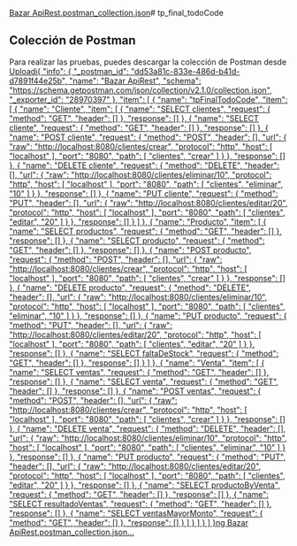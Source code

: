 [Bazar  ApiRest.postman_collection.json](https://github.com/user-attachments/files/16943584/Bazar.ApiRest.postman_collection.json)# tp_final_todoCode

## Colección de Postman

Para realizar las pruebas, puedes descargar la colección de Postman desde [Uploadi{
	"info": {
		"_postman_id": "dd53a81c-833e-486d-b41d-d7891f44e25b",
		"name": "Bazar  ApiRest",
		"schema": "https://schema.getpostman.com/json/collection/v2.1.0/collection.json",
		"_exporter_id": "28970397"
	},
	"item": [
		{
			"name": "tpFinalTodoCode",
			"item": [
				{
					"name": "Cliente",
					"item": [
						{
							"name": "SELECT clientes",
							"request": {
								"method": "GET",
								"header": []
							},
							"response": []
						},
						{
							"name": "SELECT cliente",
							"request": {
								"method": "GET",
								"header": []
							},
							"response": []
						},
						{
							"name": "POST cliente",
							"request": {
								"method": "POST",
								"header": [],
								"url": {
									"raw": "http://localhost:8080/clientes/crear",
									"protocol": "http",
									"host": [
										"localhost"
									],
									"port": "8080",
									"path": [
										"clientes",
										"crear"
									]
								}
							},
							"response": []
						},
						{
							"name": "DELETE cliente",
							"request": {
								"method": "DELETE",
								"header": [],
								"url": {
									"raw": "http://localhost:8080/clientes/eliminar/10",
									"protocol": "http",
									"host": [
										"localhost"
									],
									"port": "8080",
									"path": [
										"clientes",
										"eliminar",
										"10"
									]
								}
							},
							"response": []
						},
						{
							"name": "PUT cliente",
							"request": {
								"method": "PUT",
								"header": [],
								"url": {
									"raw": "http://localhost:8080/clientes/editar/20",
									"protocol": "http",
									"host": [
										"localhost"
									],
									"port": "8080",
									"path": [
										"clientes",
										"editar",
										"20"
									]
								}
							},
							"response": []
						}
					]
				},
				{
					"name": "Producto",
					"item": [
						{
							"name": "SELECT productos",
							"request": {
								"method": "GET",
								"header": []
							},
							"response": []
						},
						{
							"name": "SELECT producto",
							"request": {
								"method": "GET",
								"header": []
							},
							"response": []
						},
						{
							"name": "POST producto",
							"request": {
								"method": "POST",
								"header": [],
								"url": {
									"raw": "http://localhost:8080/clientes/crear",
									"protocol": "http",
									"host": [
										"localhost"
									],
									"port": "8080",
									"path": [
										"clientes",
										"crear"
									]
								}
							},
							"response": []
						},
						{
							"name": "DELETE producto",
							"request": {
								"method": "DELETE",
								"header": [],
								"url": {
									"raw": "http://localhost:8080/clientes/eliminar/10",
									"protocol": "http",
									"host": [
										"localhost"
									],
									"port": "8080",
									"path": [
										"clientes",
										"eliminar",
										"10"
									]
								}
							},
							"response": []
						},
						{
							"name": "PUT producto",
							"request": {
								"method": "PUT",
								"header": [],
								"url": {
									"raw": "http://localhost:8080/clientes/editar/20",
									"protocol": "http",
									"host": [
										"localhost"
									],
									"port": "8080",
									"path": [
										"clientes",
										"editar",
										"20"
									]
								}
							},
							"response": []
						},
						{
							"name": "SELECT faltaDeStock",
							"request": {
								"method": "GET",
								"header": []
							},
							"response": []
						}
					]
				},
				{
					"name": "Venta",
					"item": [
						{
							"name": "SELECT ventas",
							"request": {
								"method": "GET",
								"header": []
							},
							"response": []
						},
						{
							"name": "SELECT venta",
							"request": {
								"method": "GET",
								"header": []
							},
							"response": []
						},
						{
							"name": "POST ventas",
							"request": {
								"method": "POST",
								"header": [],
								"url": {
									"raw": "http://localhost:8080/clientes/crear",
									"protocol": "http",
									"host": [
										"localhost"
									],
									"port": "8080",
									"path": [
										"clientes",
										"crear"
									]
								}
							},
							"response": []
						},
						{
							"name": "DELETE venta",
							"request": {
								"method": "DELETE",
								"header": [],
								"url": {
									"raw": "http://localhost:8080/clientes/eliminar/10",
									"protocol": "http",
									"host": [
										"localhost"
									],
									"port": "8080",
									"path": [
										"clientes",
										"eliminar",
										"10"
									]
								}
							},
							"response": []
						},
						{
							"name": "PUT producto",
							"request": {
								"method": "PUT",
								"header": [],
								"url": {
									"raw": "http://localhost:8080/clientes/editar/20",
									"protocol": "http",
									"host": [
										"localhost"
									],
									"port": "8080",
									"path": [
										"clientes",
										"editar",
										"20"
									]
								}
							},
							"response": []
						},
						{
							"name": "SELECT productoByVenta",
							"request": {
								"method": "GET",
								"header": []
							},
							"response": []
						},
						{
							"name": "SELECT resultadoVentas",
							"request": {
								"method": "GET",
								"header": []
							},
							"response": []
						},
						{
							"name": "SELECT ventasMayorMonto",
							"request": {
								"method": "GET",
								"header": []
							},
							"response": []
						}
					]
				}
			]
		}
	]
}ng Bazar  ApiRest.postman_collection.json…]()

